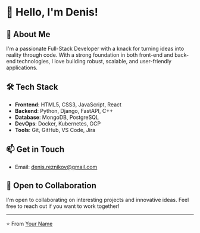 # 👋 Hello, I'm Denis!

## 🚀 About Me
I'm a passionate Full-Stack Developer with a knack for turning ideas into reality through code. With a strong foundation in both front-end and back-end technologies, I love building robust, scalable, and user-friendly applications.

## 🛠️ Tech Stack
- **Frontend**: HTML5, CSS3, JavaScript, React
- **Backend**: Python, Django, FastAPI, C++
- **Database**: MongoDB, PostgreSQL
- **DevOps**: Docker, Kubernetes, GCP
- **Tools**: Git, GitHub, VS Code, Jira

## 📫 Get in Touch
- Email: denis.reznikov@gmail.com

## 🤝 Open to Collaboration
I'm open to collaborating on interesting projects and innovative ideas. Feel free to reach out if you want to work together!

---

⭐️ From [Your Name](https://github.com/yourusername)
